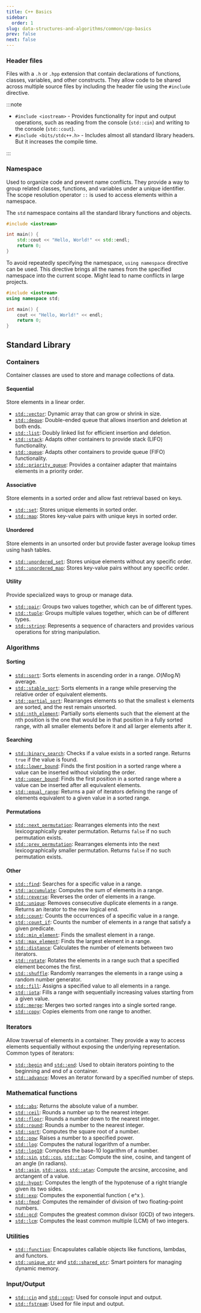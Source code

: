 ```yaml
---
title: C++ Basics
sidebar:
  order: 1
slug: data-structures-and-algorithms/common/cpp-basics
prev: false
next: false
---
```


### Header files

Files with a `.h` or `.hpp` extension that contain declarations of functions, classes, variables, and other constructs. They allow code to be shared across multiple source files by including the header file using the `#include` directive.

:::note

- `#include <iostream>` - Provides functionality for input and output operations, such as reading from the console (`std::cin`) and writing to the console (`std::cout`).
- `#include <bits/stdc++.h>` - Includes almost all standard library headers. But it increases the compile time.

:::

### Namespace

Used to organize code and prevent name conflicts. They provide a way to group related classes, functions, and variables under a unique identifier. The scope resolution operator `::` is used to access elements within a namespace.

The `std` namespace contains all the standard library functions and objects.

```cpp
#include <iostream>

int main() {
    std::cout << "Hello, World!" << std::endl;
    return 0;
}
```

To avoid repeatedly specifying the namespace, `using namespace` directive can be used. This directive brings all the names from the specified namespace into the current scope. Might lead to name conflicts in large projects.

```cpp
#include <iostream>
using namespace std;

int main() {
    cout << "Hello, World!" << endl;
    return 0;
}
```

## Standard Library

### Containers

Container classes are used to store and manage collections of data.

#### Sequential

Store elements in a linear order.

- [`std::vector`](https://en.cppreference.com/w/cpp/container/vector): Dynamic array that can grow or shrink in size.
- [`std::deque`](https://en.cppreference.com/w/cpp/container/deque): Double-ended queue that allows insertion and deletion at both ends.
- [`std::list`](https://en.cppreference.com/w/cpp/container/list): Doubly linked list for efficient insertion and deletion.
- [`std::stack`](https://en.cppreference.com/w/cpp/container/stack): Adapts other containers to provide stack (LIFO) functionality.
- [`std::queue`](https://en.cppreference.com/w/cpp/container/queue): Adapts other containers to provide queue (FIFO) functionality.
- [`std::priority_queue`](https://en.cppreference.com/w/cpp/container/priority_queue): Provides a container adapter that maintains elements in a priority order.

#### Associative

Store elements in a sorted order and allow fast retrieval based on keys.

- [`std::set`](https://en.cppreference.com/w/cpp/container/set): Stores unique elements in sorted order.
- [`std::map`](https://en.cppreference.com/w/cpp/container/map): Stores key-value pairs with unique keys in sorted order.

#### Unordered

Store elements in an unsorted order but provide faster average lookup times using hash tables.

- [`std::unordered_set`](https://en.cppreference.com/w/cpp/container/unordered_set): Stores unique elements without any specific order.
- [`std::unordered_map`](https://en.cppreference.com/w/cpp/container/unordered_map): Stores key-value pairs without any specific order.

#### Utility

Provide specialized ways to group or manage data.

- [`std::pair`](https://en.cppreference.com/w/cpp/utility/pair): Groups two values together, which can be of different types.
- [`std::tuple`](https://en.cppreference.com/w/cpp/utility/tuple): Groups multiple values together, which can be of different types.
- [`std::string`](https://en.cppreference.com/w/cpp/string/basic_string): Represents a sequence of characters and provides various operations for string manipulation.

### Algorithms

#### Sorting

- [`std::sort`](https://en.cppreference.com/w/cpp/algorithm/sort): Sorts elements in ascending order in a range. $O(N \log N)$ average.
- [`std::stable_sort`](https://en.cppreference.com/w/cpp/algorithm/stable_sort): Sorts elements in a range while preserving the relative order of equivalent elements.
- [`std::partial_sort`](https://en.cppreference.com/w/cpp/algorithm/partial_sort): Rearranges elements so that the smallest `k` elements are sorted, and the rest remain unsorted.
- [`std::nth_element`](https://en.cppreference.com/w/cpp/algorithm/nth_element): Partially sorts elements such that the element at the nth position is the one that would be in that position in a fully sorted range, with all smaller elements before it and all larger elements after it.

#### Searching

- [`std::binary_search`](https://en.cppreference.com/w/cpp/algorithm/binary_search): Checks if a value exists in a sorted range. Returns `true` if the value is found.
- [`std::lower_bound`](https://en.cppreference.com/w/cpp/algorithm/lower_bound): Finds the first position in a sorted range where a value can be inserted without violating the order.
- [`std::upper_bound`](https://en.cppreference.com/w/cpp/algorithm/upper_bound): Finds the first position in a sorted range where a value can be inserted after all equivalent elements.
- [`std::equal_range`](https://en.cppreference.com/w/cpp/algorithm/equal_range): Returns a pair of iterators defining the range of elements equivalent to a given value in a sorted range.

#### Permutations

- [`std::next_permutation`](https://en.cppreference.com/w/cpp/algorithm/next_permutation): Rearranges elements into the next lexicographically greater permutation. Returns `false` if no such permutation exists.
- [`std::prev_permutation`](https://en.cppreference.com/w/cpp/algorithm/prev_permutation): Rearranges elements into the next lexicographically smaller permutation. Returns `false` if no such permutation exists.

#### Other

- [`std::find`](https://en.cppreference.com/w/cpp/algorithm/find): Searches for a specific value in a range.
- [`std::accumulate`](https://en.cppreference.com/w/cpp/algorithm/accumulate): Computes the sum of elements in a range.
- [`std::reverse`](https://en.cppreference.com/w/cpp/algorithm/reverse): Reverses the order of elements in a range.
- [`std::unique`](https://en.cppreference.com/w/cpp/algorithm/unique): Removes consecutive duplicate elements in a range. Returns an iterator to the new logical end.
- [`std::count`](https://en.cppreference.com/w/cpp/algorithm/count): Counts the occurrences of a specific value in a range.
- [`std::count_if`](https://en.cppreference.com/w/cpp/algorithm/count_if): Counts the number of elements in a range that satisfy a given predicate.
- [`std::min_element`](https://en.cppreference.com/w/cpp/algorithm/min_element): Finds the smallest element in a range.
- [`std::max_element`](https://en.cppreference.com/w/cpp/algorithm/max_element): Finds the largest element in a range.
- [`std::distance`](https://en.cppreference.com/w/cpp/iterator/distance): Calculates the number of elements between two iterators.
- [`std::rotate`](https://en.cppreference.com/w/cpp/algorithm/rotate): Rotates the elements in a range such that a specified element becomes the first.
- [`std::shuffle`](https://en.cppreference.com/w/cpp/algorithm/random_shuffle): Randomly rearranges the elements in a range using a random number generator.
- [`std::fill`](https://en.cppreference.com/w/cpp/algorithm/fill): Assigns a specified value to all elements in a range.
- [`std::iota`](https://en.cppreference.com/w/cpp/algorithm/iota): Fills a range with sequentially increasing values starting from a given value.
- [`std::merge`](https://en.cppreference.com/w/cpp/algorithm/merge): Merges two sorted ranges into a single sorted range.
- [`std::copy`](https://en.cppreference.com/w/cpp/algorithm/copy): Copies elements from one range to another.

### Iterators

Allow traversal of elements in a container. They provide a way to access elements sequentially without exposing the underlying representation. Common types of iterators:

- [`std::begin`](https://en.cppreference.com/w/cpp/iterator/begin) and [`std::end`](https://en.cppreference.com/w/cpp/iterator/end): Used to obtain iterators pointing to the beginning and end of a container.
- [`std::advance`](https://en.cppreference.com/w/cpp/iterator/advance): Moves an iterator forward by a specified number of steps.

### Mathematical functions

- [`std::abs`](https://en.cppreference.com/w/cpp/numeric/math/abs): Returns the absolute value of a number.
- [`std::ceil`](https://en.cppreference.com/w/cpp/numeric/math/ceil): Rounds a number up to the nearest integer.
- [`std::floor`](https://en.cppreference.com/w/cpp/numeric/math/floor): Rounds a number down to the nearest integer.
- [`std::round`](https://en.cppreference.com/w/cpp/numeric/math/round): Rounds a number to the nearest integer.
- [`std::sqrt`](https://en.cppreference.com/w/cpp/numeric/math/sqrt): Computes the square root of a number.
- [`std::pow`](https://en.cppreference.com/w/cpp/numeric/math/pow): Raises a number to a specified power.
- [`std::log`](https://en.cppreference.com/w/cpp/numeric/math/log): Computes the natural logarithm of a number.
- [`std::log10`](https://en.cppreference.com/w/cpp/numeric/math/log10): Computes the base-10 logarithm of a number.
- [`std::sin`](https://en.cppreference.com/w/cpp/numeric/math/sin), [`std::cos`](https://en.cppreference.com/w/cpp/numeric/math/cos), [`std::tan`](https://en.cppreference.com/w/cpp/numeric/math/tan): Compute the sine, cosine, and tangent of an angle (in radians).
- [`std::asin`](https://en.cppreference.com/w/cpp/numeric/math/asin), [`std::acos`](https://en.cppreference.com/w/cpp/numeric/math/acos), [`std::atan`](https://en.cppreference.com/w/cpp/numeric/math/atan): Compute the arcsine, arccosine, and arctangent of a value.
- [`std::hypot`](https://en.cppreference.com/w/cpp/numeric/math/hypot): Computes the length of the hypotenuse of a right triangle given its two sides.
- [`std::exp`](https://en.cppreference.com/w/cpp/numeric/math/exp): Computes the exponential function \( e^x \).
- [`std::fmod`](https://en.cppreference.com/w/cpp/numeric/math/fmod): Computes the remainder of division of two floating-point numbers.
- [`std::gcd`](https://en.cppreference.com/w/cpp/numeric/gcd): Computes the greatest common divisor (GCD) of two integers.
- [`std::lcm`](https://en.cppreference.com/w/cpp/numeric/lcm): Computes the least common multiple (LCM) of two integers.

### Utilities

- [`std::function`](https://en.cppreference.com/w/cpp/utility/functional/function): Encapsulates callable objects like functions, lambdas, and functors.
- [`std::unique_ptr`](https://en.cppreference.com/w/cpp/memory/unique_ptr) and [`std::shared_ptr`](https://en.cppreference.com/w/cpp/memory/shared_ptr): Smart pointers for managing dynamic memory.

### Input/Output

- [`std::cin`](https://en.cppreference.com/w/cpp/io/cin) and [`std::cout`](https://en.cppreference.com/w/cpp/io/cout): Used for console input and output.
- [`std::fstream`](https://en.cppreference.com/w/cpp/io/basic_fstream): Used for file input and output.
